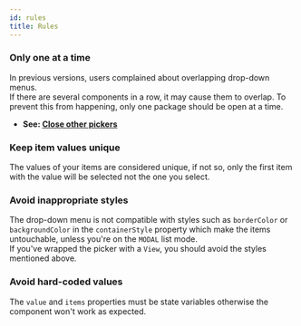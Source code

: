 ```yaml
---
id: rules
title: Rules
---
```


### Only one at a time
In previous versions, users complained about overlapping drop-down menus.  
If there are several components in a row, it may cause them to overlap. To prevent this from happening, only one package should be open at a time.  
+ **See: [Close other pickers](tutorials/close-other-pickers)**

### Keep item values unique
The values of your items are considered unique, if not so, only the first item with the value will be selected not the one you select.

### Avoid inappropriate styles
The drop-down menu is not compatible with styles such as `borderColor` or `backgroundColor` in the `containerStyle` property which make the items untouchable, unless you're on the `MODAL` list mode.  
If you've wrapped the picker with a `View`, you should avoid the styles mentioned above.

### Avoid hard-coded values
The `value` and `items` properties must be state variables otherwise the component won't work as expected.
